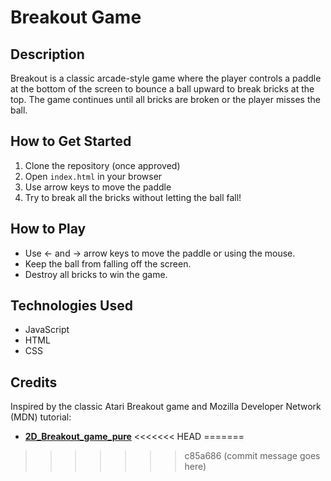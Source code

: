 # Breakout Game

## Description
Breakout is a classic arcade-style game where the player controls a paddle at the bottom of the screen to bounce a ball upward to break bricks at the top. The game continues until all bricks are broken or the player misses the ball.

## How to Get Started
1. Clone the repository (once approved)
2. Open `index.html` in your browser
3. Use arrow keys to move the paddle
4. Try to break all the bricks without letting the ball fall!

## How to Play
- Use ← and → arrow keys to move the paddle or using the mouse.
- Keep the ball from falling off the screen.
- Destroy all bricks to win the game.

## Technologies Used
- JavaScript
- HTML
- CSS

## Credits
Inspired by the classic Atari Breakout game and Mozilla Developer Network (MDN) tutorial:
* **[2D_Breakout_game_pure](https://developer.mozilla.org/en-US/docs/Games/Tutorials/2D_Breakout_game_pure_JavaScript)**
<<<<<<< HEAD
=======

>>>>>>> c85a686 (commit message goes here)

